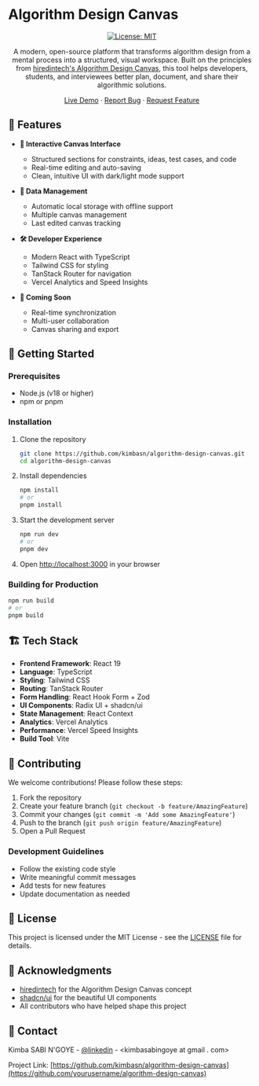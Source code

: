 # Algorithm Design Canvas

<div align="center">

[![License: MIT](https://img.shields.io/badge/License-MIT-yellow.svg)](https://opensource.org/licenses/MIT)

A modern, open-source platform that transforms algorithm design from a mental process into a structured, visual workspace. Built on the principles from [hiredintech's Algorithm Design Canvas](https://www.hiredintech.com/algorithms/algorithm-design-canvas/what-is-the-canvas/), this tool helps developers, students, and interviewees better plan, document, and share their algorithmic solutions.

[Live Demo](https://algorithm-design-canvas.netlify.app/) · [Report Bug](https://github.com/kimbasn/algorithm-design-canvas/issues) · [Request Feature](https://github.com/kimbasn/algorithm-design-canvas/issues)

</div>

## 🌟 Features

- **📝 Interactive Canvas Interface**
  - Structured sections for constraints, ideas, test cases, and code
  - Real-time editing and auto-saving
  - Clean, intuitive UI with dark/light mode support

- **💾 Data Management**
  - Automatic local storage with offline support
  - Multiple canvas management
  - Last edited canvas tracking

- **🛠️ Developer Experience**
  - Modern React with TypeScript
  - Tailwind CSS for styling
  - TanStack Router for navigation
  - Vercel Analytics and Speed Insights

- **🚀 Coming Soon**
  - Real-time synchronization
  - Multi-user collaboration
  - Canvas sharing and export

## 🚀 Getting Started

### Prerequisites

- Node.js (v18 or higher)
- npm or pnpm

### Installation

1. Clone the repository

   ```bash
   git clone https://github.com/kimbasn/algorithm-design-canvas.git
   cd algorithm-design-canvas
   ```

2. Install dependencies

   ```bash
   npm install
   # or
   pnpm install
   ```

3. Start the development server

   ```bash
   npm run dev
   # or
   pnpm dev
   ```

4. Open [http://localhost:3000](http://localhost:3000) in your browser

### Building for Production

```bash
npm run build
# or
pnpm build
```

## 🏗️ Tech Stack

- **Frontend Framework**: React 19
- **Language**: TypeScript
- **Styling**: Tailwind CSS
- **Routing**: TanStack Router
- **Form Handling**: React Hook Form + Zod
- **UI Components**: Radix UI + shadcn/ui
- **State Management**: React Context
- **Analytics**: Vercel Analytics
- **Performance**: Vercel Speed Insights
- **Build Tool**: Vite

## 🤝 Contributing

We welcome contributions! Please follow these steps:

1. Fork the repository
2. Create your feature branch (`git checkout -b feature/AmazingFeature`)
3. Commit your changes (`git commit -m 'Add some AmazingFeature'`)
4. Push to the branch (`git push origin feature/AmazingFeature`)
5. Open a Pull Request

### Development Guidelines

- Follow the existing code style
- Write meaningful commit messages
- Add tests for new features
- Update documentation as needed

## 📝 License

This project is licensed under the MIT License - see the [LICENSE](LICENSE) file for details.

## 🙏 Acknowledgments

- [hiredintech](https://www.hiredintech.com/) for the Algorithm Design Canvas concept
- [shadcn/ui](https://ui.shadcn.com/) for the beautiful UI components
- All contributors who have helped shape this project

## 📧 Contact

Kimba SABI N'GOYE - [@linkedin](https://linkedin.com/in/kimbasabingoye) - <kimbasabingoye at gmail . com>

Project Link: [https://github.com/kimbasn/algorithm-design-canvas](https://github.com/yourusername/algorithm-design-canvas)
